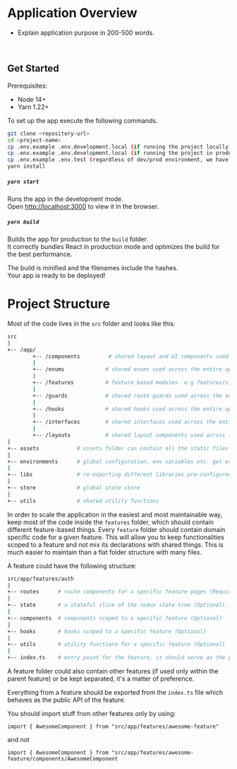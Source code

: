 # Application Overview

- Explain application purpose in 200-500 words.

<br>

## Get Started

Prerequisites:

- Node 14+
- Yarn 1.22+

To set up the app execute the following commands.

```bash
git clone <repository-url>
cd <project-name>
cp .env.example .env.development.local (if running the project locally)
cp .env.example .env.development.local (if running the project in production)
cp .env.example .env.test (regardless of dev/prod environment, we have to add .env.test as well)
yarn install
```

##### `yarn start`

Runs the app in the development mode.\
Open [http://localhost:3000](http://localhost:3000) to view it in the browser.

##### `yarn build`

Builds the app for production to the `build` folder.\
It correctly bundles React in production mode and optimizes the build for the best performance.

The build is minified and the filenames include the hashes.\
Your app is ready to be deployed!

# Project Structure

Most of the code lives in the `src` folder and looks like this:

```sh
src
|
+-- /app/
        +-- /components         # shared layout and UI components used across the entire application
        |
        +-- /enums             # shared enums used across the entire application.
        |
        +-- /features          # feature based modules. e.g features/signup, features/signin, features/dashboard, features/checkout, etc.
        |
        +-- /guards            # shared route guards used across the entire application. e.g. PrivateRoute, RoleBasedRoute, PublicRoute, etc!
        |
        +-- /hooks             # shared hooks used across the entire application. e.g. useOutsideClick, useDarkMode, etc
        |
        +-- /interfaces        # shared interfaces used across the entire application. e.g. PaginatedList, etc!
        |
        +-- /layouts           # shared layout components used across the entire application. e.g. MainLayout, DrawerLayout. Each layout contains Header, Footer and dynamic { children } placeholder.
|
+-- assets            # assets folder can contain all the static files such as images, fonts, videos, lottie animation files etc.
|
+-- environments      # global configuration, env variables etc. get exported from here and used in the app.
|
+-- libs              # re-exporting different libraries pre-configured for the application. e.g. http/axios.ts, firebase.ts, aws-s3.ts, toast.ts, date-time.ts, etc.
|
+-- store             # global state store
|
+-- utils             # shared utility functions
```

In order to scale the application in the easiest and most maintainable way, keep most of the code inside the `features` folder, which should contain different feature-based things. Every `feature` folder should contain domain specific code for a given feature. This will allow you to keep functionalities scoped to a feature and not mix its declarations with shared things. This is much easier to maintain than a flat folder structure with many files.

A feature could have the following structure:

```sh
src/app/features/auth
|
+-- routes      # route components for a specific feature pages (Required). e.g. features/auth/routes/signup, features/auth/routes/signup, features/dashboard/routes/machines, features/dashboard/routes/machines, etc
|
+-- state       # a stateful slice of the redux state tree (Optional). e.g. src/app/features/auth/state/index.ts exports auth actions and auth reducer
|
+-- components  # components scoped to a specific feature (Optional)
|
+-- hooks       # hooks scoped to a specific feature (Optional)
|
+-- utils       # utility functions for a specific feature (Optional)
|
+-- index.ts    # entry point for the feature, it should serve as the public API of the given feature and exports everything that should be used outside the feature
```

A feature folder could also contain other features (if used only within the parent feature) or be kept separated, it's a matter of preference.

Everything from a feature should be exported from the `index.ts` file which behaves as the public API of the feature.

You should import stuff from other features only by using:

`import { AwesomeComponent } from "src/app/features/awesome-feature"`

and not

`import { AwesomeComponent } from "src/app/features/awesome-feature/components/AwesomeComponent`
